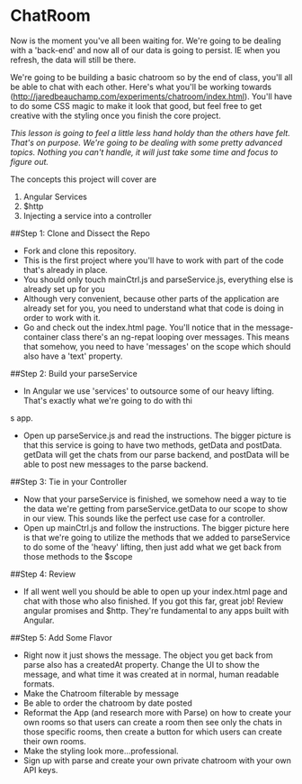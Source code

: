 ChatRoom
========

Now is the moment you've all been waiting for. We're going to be dealing with a 'back-end' and now all of our data is going to persist. IE when you refresh, the data will still be there. 

We're going to be building a basic chatroom so by the end of class, you'll all be able to chat with each other. Here's what you'll be working towards (http://jaredbeauchamp.com/experiments/chatroom/index.html). You'll have to do some CSS magic to make it look that good, but feel free to get creative with the styling once you finish the core project.

*This lesson is going to feel a little less hand holdy than the others have felt. That's on purpose. We're going to be dealing with some pretty advanced topics. Nothing you can't handle, it will just take some time and focus to figure out.*

The concepts this project will cover are 

1. Angular Services
2. $http
3. Injecting a service into a controller


##Step 1: Clone and Dissect the Repo
* Fork and clone this repository.
* This is the first project where you'll have to work with part of the code that's already in place.
* You should only touch mainCtrl.js and parseService.js, everything else is already set up for you
* Although very convenient, because other parts of the application are already set for you, you need to understand what that code is doing in order to work with it. 
* Go and check out the index.html page. You'll notice that in the message-container class there's an ng-repat looping over messages. This means that somehow, you need to have 'messages' on the scope which should also have a 'text' property.


##Step 2: Build your parseService
* In Angular we use 'services' to outsource some of our heavy lifting. That's exactly what we're going to do with thi





s app. 
* Open up parseService.js and read the instructions. The bigger picture is that this service is going to have two methods, getData and postData. getData will get the chats from our parse backend, and postData will be able to post new messages to the parse backend.


##Step 3: Tie in your Controller
* Now that your parseService is finished, we somehow need a way to tie the data we're getting from parseService.getData to our scope to show in our view. This sounds like the perfect use case for a controller. 
* Open up mainCtrl.js and follow the instructions. The bigger picture here is that we're going to utilize the methods that we added to parseService to do some of the 'heavy' lifting, then just add what we get back from those methods to the $scope


##Step 4: Review
* If all went well you should be able to open up your index.html page and chat with those who also finished. If you got this far, great job! Review angular promises and $http. They're fundamental to any apps built with Angular.


##Step 5: Add Some Flavor
* Right now it just shows the message. The object you get back from parse also has a createdAt property. Change the UI to show the message, and what time it was created at in normal, human readable formats.
* Make the Chatroom filterable by message
* Be able to order the chatroom by date posted
* Reformat the App (and research more with Parse) on how to create your own rooms so that users can create a room then see only the chats in those specific rooms, then create a button for which users can create their own rooms.
* Make the styling look more...professional.
* Sign up with parse and create your own private chatroom with your own API keys.
